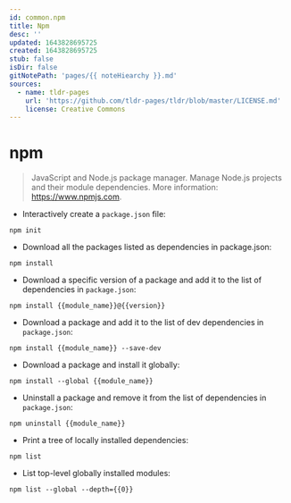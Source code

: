 ```yaml
---
id: common.npm
title: Npm
desc: ''
updated: 1643828695725
created: 1643828695725
stub: false
isDir: false
gitNotePath: 'pages/{{ noteHiearchy }}.md'
sources:
  - name: tldr-pages
    url: 'https://github.com/tldr-pages/tldr/blob/master/LICENSE.md'
    license: Creative Commons
---
```

# npm

> JavaScript and Node.js package manager.
> Manage Node.js projects and their module dependencies.
> More information: <https://www.npmjs.com>.

- Interactively create a `package.json` file:

`npm init`

- Download all the packages listed as dependencies in package.json:

`npm install`

- Download a specific version of a package and add it to the list of dependencies in `package.json`:

`npm install {{module_name}}@{{version}}`

- Download a package and add it to the list of dev dependencies in `package.json`:

`npm install {{module_name}} --save-dev`

- Download a package and install it globally:

`npm install --global {{module_name}}`

- Uninstall a package and remove it from the list of dependencies in `package.json`:

`npm uninstall {{module_name}}`

- Print a tree of locally installed dependencies:

`npm list`

- List top-level globally installed modules:

`npm list --global --depth={{0}}`

